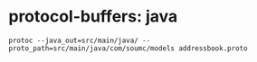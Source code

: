 # protocol-buffers: java
`protoc --java_out=src/main/java/ --proto_path=src/main/java/com/soumc/models addressbook.proto`